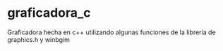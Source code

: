 # graficadora_c
Graficadora hecha en c++ utilizando algunas funciones de la librería de graphics.h y winbgim

